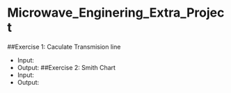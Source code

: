 # Microwave_Enginering_Extra_Project
##Exercise 1: Caculate Transmision line
- Input:
- Output:
##Exercise 2: Smith Chart
- Input:
- Output:
